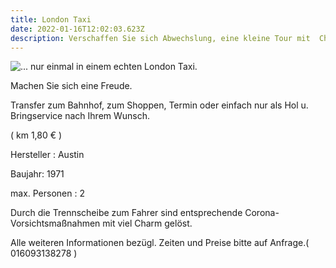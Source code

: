 ```yaml
---
title: London Taxi
date: 2022-01-16T12:02:03.623Z
description: Verschaffen Sie sich Abwechslung, eine kleine Tour mit  Chauffeur.
---
```

![... nur einmal in einem echten London Taxi.](/assets/taxi.web.jpg "... nur einmal in einem echten London Taxi.")

Machen Sie sich eine Freude.

Transfer zum Bahnhof, zum Shoppen, Termin oder einfach nur als Hol u. Bringservice nach Ihrem Wunsch.

 ( km 1,80 € )

Hersteller : Austin

Baujahr: 1971

max. Personen : 2 

Durch die Trennscheibe zum Fahrer sind entsprechende Corona-Vorsichtsmaßnahmen mit viel Charm gelöst. 

Alle weiteren Informationen bezügl. Zeiten und Preise bitte auf Anfrage.( 016093138278 )